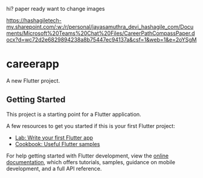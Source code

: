 hi?
paper ready want to change images

https://hashagiletech-my.sharepoint.com/:w:/r/personal/jayasamuthra_devi_hashagile_com/Documents/Microsoft%20Teams%20Chat%20Files/CareerPathCompassPaper.docx?d=wc72d2e6829894238a8b75447ec94137a&csf=1&web=1&e=2oYSgM
# careerapp

A new Flutter project.

## Getting Started

This project is a starting point for a Flutter application.

A few resources to get you started if this is your first Flutter project:

- [Lab: Write your first Flutter app](https://docs.flutter.dev/get-started/codelab)
- [Cookbook: Useful Flutter samples](https://docs.flutter.dev/cookbook)

For help getting started with Flutter development, view the
[online documentation](https://docs.flutter.dev/), which offers tutorials,
samples, guidance on mobile development, and a full API reference.
